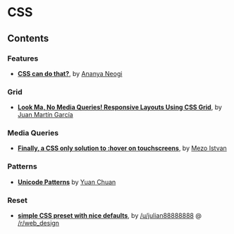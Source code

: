 # CSS

## Contents

### Features

- **[CSS can do that?](https://dev.to/ananyaneogi/css-can-do-that-18g7)**, by [Ananya Neogi](https://dev.to/ananyaneogi)

### Grid

- **[Look Ma, No Media Queries! Responsive Layouts Using CSS Grid](https://css-tricks.com/look-ma-no-media-queries-responsive-layouts-using-css-grid/)**, by [Juan Martín García](https://css-tricks.com/author/juangarcia/)

### Media Queries

- **[Finally, a CSS only solution to :hover on touchscreens](https://medium.com/@mezoistvan/finally-a-css-only-solution-to-hover-on-touchscreens-c498af39c31c)**, by [Mezo Istvan](https://medium.com/@mezoistvan)

### Patterns

- **[Unicode Patterns](https://yuanchuan.name/2018/05/06/unicode-patterns.html)** by [Yuan Chuan](https://yuanchuan.name/)

### Reset

- **[simple CSS preset with nice defaults](https://www.reddit.com/r/web_design/comments/7pkl5g/simple_css_preset_with_nice_defaults/)**, by [/u/julian88888888](https://www.reddit.com/user/julian88888888/) @ [/r/web_design](https://www.reddit.com/r/web_design/)
